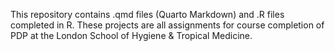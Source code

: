 This repository contains .qmd files (Quarto Markdown) and .R files completed in R. These projects are all assignments for course completion of PDP at the London School of Hygiene & Tropical Medicine.
